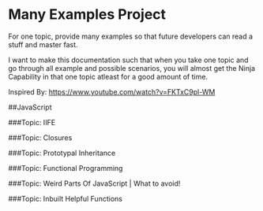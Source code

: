# Many Examples Project

For one topic, provide many examples so that future developers can read a stuff and master fast.

I want to make this documentation such that when you take one topic and go through all example and possible scenarios, you will almost get the Ninja Capability in that one topic atleast for a good amount of time.

Inspired By: https://www.youtube.com/watch?v=FKTxC9pl-WM

##JavaScript

###Topic: IIFE

###Topic: Closures

###Topic: Prototypal Inheritance

###Topic: Functional Programming

###Topic: Weird Parts Of JavaScript | What to avoid!

###Topic: Inbuilt Helpful Functions
